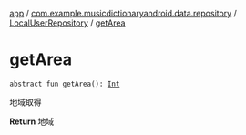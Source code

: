 [app](../../index.md) / [com.example.musicdictionaryandroid.data.repository](../index.md) / [LocalUserRepository](index.md) / [getArea](./get-area.md)

# getArea

`abstract fun getArea(): `[`Int`](https://kotlinlang.org/api/latest/jvm/stdlib/kotlin/-int/index.html)

地域取得

**Return**
地域

